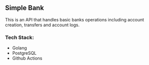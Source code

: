 ## Simple Bank
This is an API that handles basic banks operations including account creation, transfers and account logs.

### Tech Stack:
- Golang
- PostgreSQL
- Github Actions